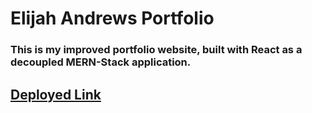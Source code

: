 # Elijah Andrews Portfolio

### This is my improved portfolio website, built with React as a decoupled MERN-Stack application.

## [Deployed Link](https://elijahc-portfolio.netlify.app/)

